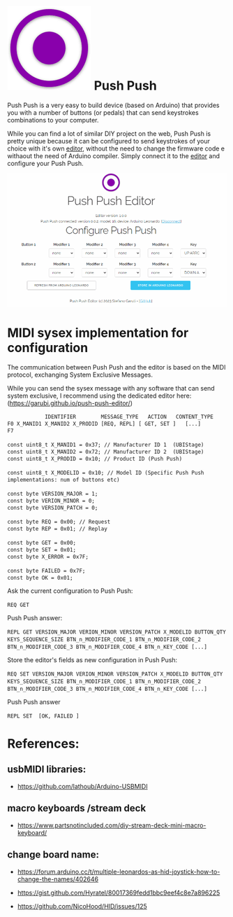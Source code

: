 # ![Push Push Logo](push-push-logo.png) Push Push

Push Push is a very easy to build device (based on Arduino) that provides you with a number of buttons (or pedals) that can send keystrokes combinations to your computer.

While you can find a lot of similar DIY project on the web, Push Push is pretty unique because it can be configured to send keystrokes of your choice with it's own [editor](https://garubi.github.io/push-push-editor/), without the need to change the firmware code e withaout the need of Arduino compiler.
Simply connect it to the [editor](https://garubi.github.io/push-push-editor/) and configure your Push Push.

![An animated preview of the Push Push editor](animated-editor-preview.gif)

# MIDI sysex implementation for configuration

The communication between Push Push and the editor is based on the MIDI protocol, exchanging System Exclusive Messages.

While you can send the sysex message with any software that can send system exclusive, I recommend using the dedicated editor here: (https://garubi.github.io/push-push-editor/)

```
            IDENTIFIER        MESSAGE_TYPE   ACTION   CONTENT_TYPE       
F0 X_MANID1 X_MANID2 X_PRODID [REQ, REPL] [ GET, SET ]   [...]           F7

const uint8_t X_MANID1 = 0x37; // Manufacturer ID 1  (UBIStage)
const uint8_t X_MANID2 = 0x72; // Manufacturer ID 2  (UBIStage)
const uint8_t X_PRODID = 0x10; // Product ID (Push Push)

const uint8_t X_MODELID = 0x10; // Model ID (Specific Push Push implementations: num of buttons etc)

const byte VERSION_MAJOR = 1;
const byte VERION_MINOR = 0;
const byte VERSION_PATCH = 0;

const byte REQ = 0x00; // Request
const byte REP = 0x01; // Replay

const byte GET = 0x00; 
const byte SET = 0x01;
const byte X_ERROR = 0x7F;

const byte FAILED = 0x7F;
const byte OK = 0x01;
```


Ask the current configuration to Push Push:

`REQ GET `

Push Push answer:

`REPL GET VERSION_MAJOR VERION_MINOR VERSION_PATCH X_MODELID BUTTON_QTY KEYS_SEQUENCE_SIZE BTN_n_MODIFIER_CODE_1 BTN_n_MODIFIER_CODE_2 BTN_n_MODIFIER_CODE_3 BTN_n_MODIFIER_CODE_4 BTN_n_KEY_CODE [...]`

Store the editor's fields as new configuration in Push Push:

`REQ SET VERSION_MAJOR VERION_MINOR VERSION_PATCH X_MODELID BUTTON_QTY KEYS_SEQUENCE_SIZE BTN_n_MODIFIER_CODE_1 BTN_n_MODIFIER_CODE_2 BTN_n_MODIFIER_CODE_3 BTN_n_MODIFIER_CODE_4 BTN_n_KEY_CODE [...]`

Push Push answer

`REPL SET  [OK, FAILED ]`

# References:

## usbMIDI libraries:

- https://github.com/lathoub/Arduino-USBMIDI


## macro keyboards /stream deck

- https://www.partsnotincluded.com/diy-stream-deck-mini-macro-keyboard/

## change board name:

 - https://forum.arduino.cc/t/multiple-leonardos-as-hid-joystick-how-to-change-the-names/402646

 - https://gist.github.com/Hyratel/80017369fedd1bbc9eef4c8e7a896225

 - https://github.com/NicoHood/HID/issues/125
 
